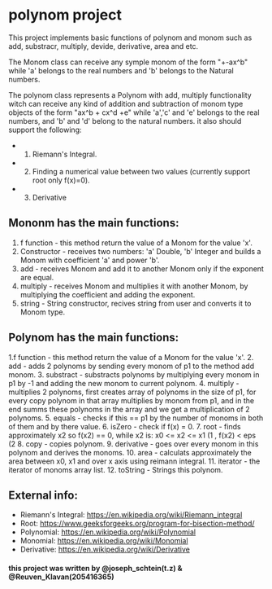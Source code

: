 # polynom project
This project implements basic functions of polynom and monom such as add, substracr, multiply, devide, derivative, area and etc.

The Monom class can receive any symple monom of the form "+-ax^b" while 'a' belongs to the real numbers and 'b' belongs to the Natural numbers.

The polynom class represents a Polynom with add, multiply functionality witch can receive any kind of addition and subtraction of monom type objects of the form "ax^b + cx^d +e" while 'a','c' and 'e' belongs to the real numbers, and 'b' and 'd' belong to the natural numbers.
it also should support the following:
 * 1. Riemann's Integral.
 * 2. Finding a numerical value between two values (currently support root only f(x)=0).
 * 3. Derivative

## Mononm has the main functions:
1. f function - this method return the value of a Monom for the value 'x'.
2. Constructor - receives two numbers: 'a' Double, 'b' Integer and builds a Monom with coefficient 'a' and power 'b'.
3. add - receives Monom and add it to another Monom only if the exponent are equal.
4. multiply - receives Monom and multiplies it with another Monom, by multiplying the coefficient and adding the exponent.
5. string - String constructor, recives string from user and converts it to Monom type.


## Polynom has the main functions:
1.f function - this method return the value of a Monom for the value 'x'.
2. add - adds 2 polynoms by sending every monom of p1 to the method add monom.
3. substract - substracts polynoms by multiplying every monom in p1 by -1 and adding the new monom to current polynom.
4. multiply - multiplies 2 polynoms, first creates array of polynoms in the size of p1, for every copy polynom in that array multiplies by               monom from p1, and in the end summs these polynoms in the array and we get a multiplication of 2 polynoms. 
5. equals - checks if this == p1 by the number of monoms in both of them and by there value.
6. isZero - check if f(x) = 0.
7. root - finds approximately x2 so f(x2) == 0, while x2 is: x0 <= x2 <= x1 (1 , f(x2) < eps (2
8. copy - copies polynom.
9. derivative - goes over every monom in this polynom and derives the monoms.
10. area - calculats approximately the area between x0, x1 and over x axis using reimann integral.
11. iterator - the iterator of monoms array list.
12. toString - Strings this polynom.

## External info:
- Riemann's Integral: https://en.wikipedia.org/wiki/Riemann_integral
- Root: https://www.geeksforgeeks.org/program-for-bisection-method/
- Polynomial: https://en.wikipedia.org/wiki/Polynomial
- Monomial: https://en.wikipedia.org/wiki/Monomial
- Derivative: https://en.wikipedia.org/wiki/Derivative

#### this project was written by @joseph_schtein(t.z) & @Reuven_Klavan(205416365)
